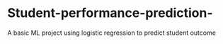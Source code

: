 # Student-performance-prediction-
A basic ML project using logistic regression to predict student outcome
